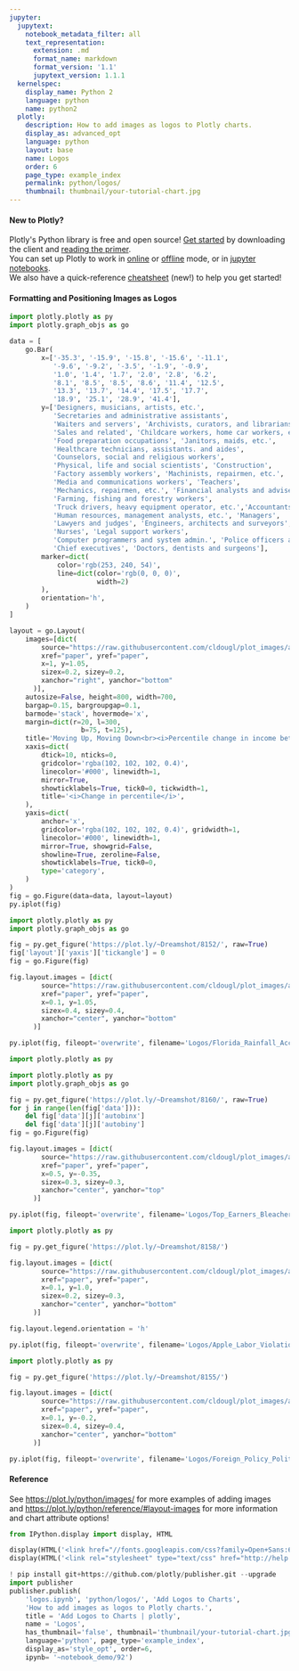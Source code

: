 ```yaml
---
jupyter:
  jupytext:
    notebook_metadata_filter: all
    text_representation:
      extension: .md
      format_name: markdown
      format_version: '1.1'
      jupytext_version: 1.1.1
  kernelspec:
    display_name: Python 2
    language: python
    name: python2
  plotly:
    description: How to add images as logos to Plotly charts.
    display_as: advanced_opt
    language: python
    layout: base
    name: Logos
    order: 6
    page_type: example_index
    permalink: python/logos/
    thumbnail: thumbnail/your-tutorial-chart.jpg
---
```


#### New to Plotly?
Plotly's Python library is free and open source! [Get started](https://plot.ly/python/getting-started/) by downloading the client and [reading the primer](https://plot.ly/python/getting-started/).
<br>You can set up Plotly to work in [online](https://plot.ly/python/getting-started/#initialization-for-online-plotting) or [offline](https://plot.ly/python/getting-started/#initialization-for-offline-plotting) mode, or in [jupyter notebooks](https://plot.ly/python/getting-started/#start-plotting-online).
<br>We also have a quick-reference [cheatsheet](https://images.plot.ly/plotly-documentation/images/python_cheat_sheet.pdf) (new!) to help you get started!


#### Formatting and Positioning Images as Logos

```python
import plotly.plotly as py
import plotly.graph_objs as go

data = [
    go.Bar(
        x=['-35.3', '-15.9', '-15.8', '-15.6', '-11.1',
           '-9.6', '-9.2', '-3.5', '-1.9', '-0.9',
           '1.0', '1.4', '1.7', '2.0', '2.8', '6.2',
           '8.1', '8.5', '8.5', '8.6', '11.4', '12.5',
           '13.3', '13.7', '14.4', '17.5', '17.7',
           '18.9', '25.1', '28.9', '41.4'],
        y=['Designers, musicians, artists, etc.',
           'Secretaries and administrative assistants',
           'Waiters and servers', 'Archivists, curators, and librarians',
           'Sales and related', 'Childcare workers, home car workers, etc.',
           'Food preparation occupations', 'Janitors, maids, etc.',
           'Healthcare technicians, assistants. and aides',
           'Counselors, social and religious workers',
           'Physical, life and social scientists', 'Construction',
           'Factory assembly workers', 'Machinists, repairmen, etc.',
           'Media and communications workers', 'Teachers',
           'Mechanics, repairmen, etc.', 'Financial analysts and advisers',
           'Farming, fishing and forestry workers',
           'Truck drivers, heavy equipment operator, etc.','Accountants and auditors',
           'Human resources, management analysts, etc.', 'Managers',
           'Lawyers and judges', 'Engineers, architects and surveyors',
           'Nurses', 'Legal support workers',
           'Computer programmers and system admin.', 'Police officers and firefighters',
           'Chief executives', 'Doctors, dentists and surgeons'],
        marker=dict(
            color='rgb(253, 240, 54)',
            line=dict(color='rgb(0, 0, 0)',
                      width=2)
        ),
        orientation='h',
    )
]

layout = go.Layout(
    images=[dict(
        source="https://raw.githubusercontent.com/cldougl/plot_images/add_r_img/vox.png",
        xref="paper", yref="paper",
        x=1, y=1.05,
        sizex=0.2, sizey=0.2,
        xanchor="right", yanchor="bottom"
      )],
    autosize=False, height=800, width=700,
    bargap=0.15, bargroupgap=0.1,
    barmode='stack', hovermode='x',
    margin=dict(r=20, l=300,
                  b=75, t=125),
    title='Moving Up, Moving Down<br><i>Percentile change in income between childhood and adulthood</i>',
    xaxis=dict(
        dtick=10, nticks=0,
        gridcolor='rgba(102, 102, 102, 0.4)',
        linecolor='#000', linewidth=1,
        mirror=True,
        showticklabels=True, tick0=0, tickwidth=1,
        title='<i>Change in percentile</i>',
    ),
    yaxis=dict(
        anchor='x',
        gridcolor='rgba(102, 102, 102, 0.4)', gridwidth=1,
        linecolor='#000', linewidth=1,
        mirror=True, showgrid=False,
        showline=True, zeroline=False,
        showticklabels=True, tick0=0,
        type='category',
    )
)
fig = go.Figure(data=data, layout=layout)
py.iplot(fig)
```

```python
import plotly.plotly as py
import plotly.graph_objs as go

fig = py.get_figure('https://plot.ly/~Dreamshot/8152/', raw=True)
fig['layout']['yaxis']['tickangle'] = 0
fig = go.Figure(fig)

fig.layout.images = [dict(
        source="https://raw.githubusercontent.com/cldougl/plot_images/add_r_img/accuweather.jpeg",
        xref="paper", yref="paper",
        x=0.1, y=1.05,
        sizex=0.4, sizey=0.4,
        xanchor="center", yanchor="bottom"
      )]

py.iplot(fig, fileopt='overwrite', filename='Logos/Florida_Rainfall_AccuWeather')
```

```python
import plotly.plotly as py

import plotly.plotly as py
import plotly.graph_objs as go

fig = py.get_figure('https://plot.ly/~Dreamshot/8160/', raw=True)
for j in range(len(fig['data'])):
    del fig['data'][j]['autobinx']
    del fig['data'][j]['autobiny']
fig = go.Figure(fig)

fig.layout.images = [dict(
        source="https://raw.githubusercontent.com/cldougl/plot_images/add_r_img/bleacherreport.png",
        xref="paper", yref="paper",
        x=0.5, y=-0.35,
        sizex=0.3, sizey=0.3,
        xanchor="center", yanchor="top"
      )]

py.iplot(fig, fileopt='overwrite', filename='Logos/Top_Earners_BleacherReport')
```

```python
import plotly.plotly as py

fig = py.get_figure('https://plot.ly/~Dreamshot/8158/')

fig.layout.images = [dict(
        source="https://raw.githubusercontent.com/cldougl/plot_images/add_r_img/theverge.png",
        xref="paper", yref="paper",
        x=0.1, y=1.0,
        sizex=0.2, sizey=0.3,
        xanchor="center", yanchor="bottom"
      )]

fig.layout.legend.orientation = 'h'

py.iplot(fig, fileopt='overwrite', filename='Logos/Apple_Labor_Violations_TheVerge')
```

```python
import plotly.plotly as py

fig = py.get_figure('https://plot.ly/~Dreamshot/8155/')

fig.layout.images = [dict(
        source="https://raw.githubusercontent.com/cldougl/plot_images/add_r_img/politico.png",
        xref="paper", yref="paper",
        x=0.1, y=-0.2,
        sizex=0.4, sizey=0.4,
        xanchor="center", yanchor="bottom"
      )]

py.iplot(fig, fileopt='overwrite', filename='Logos/Foreign_Policy_Politico')
```

#### Reference
See https://plot.ly/python/images/ for more examples of adding images<br>
and https://plot.ly/python/reference/#layout-images for more information and chart attribute options!

```python
from IPython.display import display, HTML

display(HTML('<link href="//fonts.googleapis.com/css?family=Open+Sans:600,400,300,200|Inconsolata|Ubuntu+Mono:400,700" rel="stylesheet" type="text/css" />'))
display(HTML('<link rel="stylesheet" type="text/css" href="http://help.plot.ly/documentation/all_static/css/ipython-notebook-custom.css">'))

! pip install git+https://github.com/plotly/publisher.git --upgrade
import publisher
publisher.publish(
    'logos.ipynb', 'python/logos/', 'Add Logos to Charts',
    'How to add images as logos to Plotly charts.',
    title = 'Add Logos to Charts | plotly',
    name = 'Logos',
    has_thumbnail='false', thumbnail='thumbnail/your-tutorial-chart.jpg',
    language='python', page_type='example_index',
    display_as='style_opt', order=6,
    ipynb= '~notebook_demo/92')
```

```python

```
